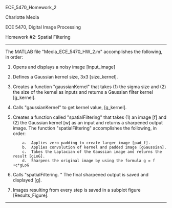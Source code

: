 ECE_5470_Homework_2


Charlotte Meola

ECE 5470, Digital Image Processing 

Homework #2: Spatial Filtering

---------------------------------------------------------------------------------------
The MATLAB file "Meola_ECE_5470_HW_2.m" accomplishes the following, in order:

1.	Opens and displays a noisy image [input_image]

2.	Defines a Gaussian kernel size, 3x3 [size_kernel].

3.	Creates a function "gaussianKernel" that takes (1) the sigma size and (2) the size of the kernel as inputs and returns a Gaussian filter kernel [g_kernel].

4.	Calls "gaussianKernel" to get kernel value, [g_kernel].

5.	Creates a function called "spatialFiltering" that takes (1) an image [f] and (2) the Gaussian kernel [w] as an input and returns a sharpened output image. The function "spatialFiltering" accomplishes the following, in order: 

            a.	Applies zero padding to create larger image [pad_f].
            b.	Applies convolution of kernel and padded image [gGaussian].
            c.	Takes the Laplacian of the Gaussian image and returns the result [gLoG].
            d.	Sharpens the original image by using the formula g = f +c*gLoG

6.	Calls "spatialFiltering. " The final sharpened output is saved and displayed [g]. 

7.	Images resulting from every step is saved in a subplot figure [Results_Figure].

--------------------------------------------------------------------------------------
